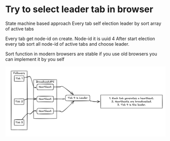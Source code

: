 # Try to select leader tab in browser

State machine based approach 
Every tab self election leader by sort array of active tabs

Every tab get node-id on create. 
Node-id it is uuid 4 
After start election every tab sort all node-id of active tabs
and choose leader.

Sort function in modern browsers are stable if you use old browsers you can implement it by you self 

![img.png](img.png)